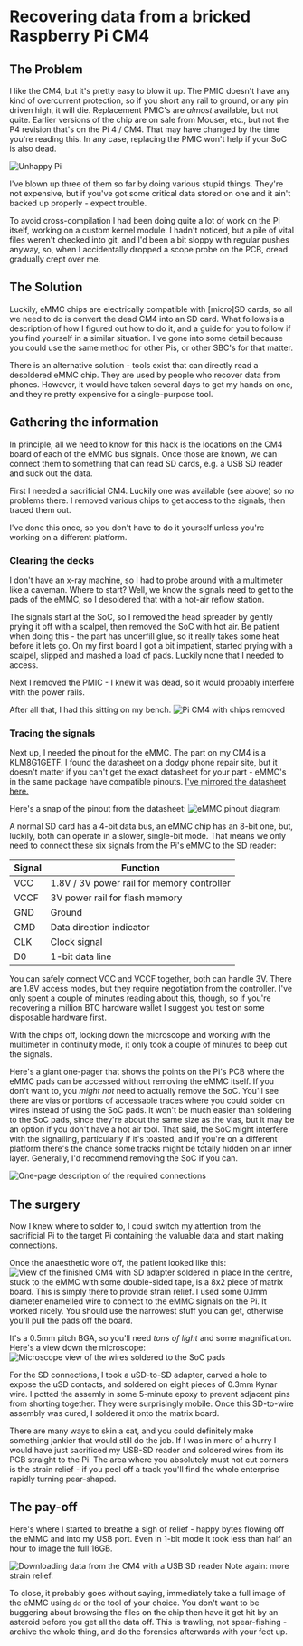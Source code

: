 # Recovering data from a bricked Raspberry Pi CM4

## The Problem
I like the CM4, but it's pretty easy to blow it up. The PMIC doesn't have any kind of overcurrent protection, so if you short any rail to ground, or any pin driven high, it will die. Replacement PMIC's are *almost* available, but not quite. Earlier versions of the chip are on sale from Mouser, etc., but not the P4 revision that's on the Pi 4 / CM4. That may have changed by the time you're reading this. In any case, replacing the PMIC won't help if your SoC is also dead.

![Unhappy Pi](images/unhappy.jpg?raw=1)

I've blown up three of them so far by doing various stupid things. They're not expensive, but if you've got some critical data stored on one and it ain't backed up properly - expect trouble.

To avoid cross-compilation I had been doing quite a lot of work on the Pi itself, working on a custom kernel module. I hadn't noticed, but a pile of vital files weren't checked into git, and I'd been a bit sloppy with regular pushes anyway, so, when I accidentally dropped a scope probe on the PCB, dread gradually crept over me.

## The Solution
Luckily, eMMC chips are electrically compatible with [micro]SD cards, so all we need to do is convert the dead CM4 into an SD card. What follows is a description of how I figured out how to do it, and a guide for you to follow if you find yourself in a similar situation. I've gone into some detail because you could use the same method for other Pis, or other SBC's for that matter.

There is an alternative solution - tools exist that can directly read a desoldered eMMC chip. They are used by people who recover data from phones. However, it would have taken several days to get my hands on one, and they're pretty expensive for a single-purpose tool.

## Gathering the information
In principle, all we need to know for this hack is the locations on the CM4 board of each of the eMMC bus signals. Once those are known, we can connect them to something that can read SD cards, e.g. a USB SD reader and suck out the data.

First I needed a sacrificial CM4. Luckily one was available (see above) so no problems there. I removed various chips to get access to the signals, then traced them out.

I've done this once, so you don't have to do it yourself unless you're working on a different platform.

### Clearing the decks
I don't have an x-ray machine, so I had to probe around with a multimeter like a caveman. Where to start? Well, we know the signals need to get to the pads of the eMMC, so I desoldered that with a hot-air reflow station. 

The signals start at the SoC, so I removed the head spreader by gently prying it off with a scalpel, then removed the SoC with hot air. Be patient when doing this - the part has underfill glue, so it really takes some heat before it lets go. On my first board I got a bit impatient, started prying with a scalpel, slipped and mashed a load of pads. Luckily none that I needed to access.

Next I removed the PMIC - I knew it was dead, so it would probably interfere with the power rails.

After all that, I had this sitting on my bench.
![Pi CM4 with chips removed](images/parts-removed.jpg?raw=1)

### Tracing the signals
Next up, I needed the pinout for the eMMC. The part on my CM4 is a KLM8G1GETF. I found the datasheet on a dodgy phone repair site, but it doesn't matter if you can't get the exact datasheet for your part - eMMC's in the same package have compatible pinouts. [I've mirrored the datasheet here.](docs/KLMxGxJENB-B041-1.0.pdf?raw=1) 

Here's a snap of the pinout from the datasheet:
![eMMC pinout diagram](images/emmc-pinout.png?raw=1)

A normal SD card has a 4-bit data bus, an eMMC chip has an 8-bit one, but, luckily, both can operate in a slower, single-bit mode. That means we only need to connect these six signals from the Pi's eMMC to the SD reader:

| Signal | Function |
| ------ | -------- |
| VCC    | 1.8V / 3V power rail for memory controller |
| VCCF   | 3V power rail for flash memory |
| GND    | Ground |
| CMD    | Data direction indicator |
| CLK    | Clock signal |
| D0     | 1-bit data line |

You can safely connect VCC and VCCF together, both can handle 3V. There are 1.8V access modes, but they require negotiation from the controller. I've only spent a couple of minutes reading about this, though, so if you're recovering a million BTC hardware wallet I suggest you test on some disposable hardware first.

With the chips off, looking down the microscope and working with the multimeter in continuity mode, it only took a couple of minutes to beep out the signals.

Here's a giant one-pager that shows the points on the Pi's PCB where the eMMC pads can be accessed without removing the eMMC itself. If you don't want to, you *might not* need to actually remove the SoC. You'll see there are vias or portions of accessable traces where you could solder on wires instead of using the SoC pads. It won't be much easier than soldering to the SoC pads, since they're about the same size as the vias, but it may be an option if you don't have a hot air tool. That said, the SoC might interfere with the signalling, particularly if it's toasted, and if you're on a different platform there's the chance some tracks might be totally hidden on an inner layer. Generally, I'd recommend removing the SoC if you can. 

![One-page description of the required connections](images/wiring.jpg?raw=1)

## The surgery
Now I knew where to solder to, I could switch my attention from the sacrificial Pi to the target Pi containing the valuable data and start making connections.

Once the anaesthetic wore off, the patient looked like this:
![View of the finished CM4 with SD adapter soldered in place](images/soldering.jpg?raw=1)
In the centre, stuck to the eMMC with some double-sided tape, is a 8x2 piece of matrix board. This is simply there to provide strain relief. I used some 0.1mm diameter enamelled wire to connect to the eMMC signals on the Pi. It worked nicely. You should use the narrowest stuff you can get, otherwise you'll pull the pads off the board.

It's a 0.5mm pitch BGA, so you'll need *tons of light* and some magnification. Here's a view down the microscope:
![Microscope view of the wires soldered to the SoC pads](images/microscope.jpg?raw=1)

For the SD connections, I took a uSD-to-SD adapter, carved a hole to expose the uSD contacts, and soldered on eight pieces of 0.3mm Kynar wire. I potted the assemly in some 5-minute epoxy to prevent adjacent pins from shorting together. They were surprisingly mobile. Once this SD-to-wire assembly was cured, I soldered it onto the matrix board.

There are many ways to skin a cat, and you could definitely make something jankier that would still do the job. If I was in more of a hurry I would have just sacrificed my USB-SD reader and soldered wires from its PCB straight to the Pi. The area where you absolutely must not cut corners is the strain relief - if you peel off a track you'll find the whole enterprise rapidly turning pear-shaped.

## The pay-off
Here's where I started to breathe a sigh of relief - happy bytes flowing off the eMMC and into my USB port. Even in 1-bit mode it took less than half an hour to image the full 16GB.

![Downloading data from the CM4 with a USB SD reader](images/uploading.jpg?raw=1)
Note again: more strain relief.

To close, it probably goes without saying, immediately take a full image of the eMMC using `dd` or the tool of your choice. You don't want to be buggering about browsing the files on the chip then have it get hit by an asteroid before you get all the data off. This is trawling, not spear-fishing - archive the whole thing, and do the forensics afterwards with your feet up.


